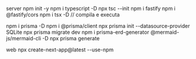 server
  npm init -y
  npm i typescript -D
  npx tsc --init
  npm i fastify
  npm i @fastify/cors
  npm i tsx -D // compila e executa

  npm i prisma -D
  npm i @prisma/client
  npx prisma init --datasource-provider SQLite
  npx prisma migrate dev
  npm i prisma-erd-generator @mermaid-js/mermaid-cli -D
  npx prisma generate

web
  npx create-next-app@latest --use-npm